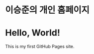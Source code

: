 # 이승준의 개인 홈페이지
<!DOCTYPE html>
<html>
<head>
  <title>Welcome to My Homepage</title>
</head>
<body>
  <h1>Hello, World!</h1>
  <p>This is my first GitHub Pages site.</p>
</body>
</html>
